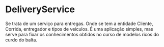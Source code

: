 # DeliveryService 

Se trata de um serviço para entregas.
Onde se tem a entidade Cliente, Corrida, entregador e tipos de veiculos. 
É uma aplicação simples, mas serve para fixar os conhecimentos obtidos no curso de modelos ricos do curdo do balta.

